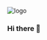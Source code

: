 ![logo](https://user-images.githubusercontent.com/84213165/131208794-0ed205e4-37ca-4aff-9236-5969b95b0eb7.png)
### Hi there 👋

<!--
**leodosol/leodosol** is a ✨ _special_ ✨ repository because its `README.md` (this file) appears on your GitHub profile.

Here are some ideas to get you started:

- 🔭 I’m currently working on ...
- 🌱 I’m currently learning ...
- 👯 I’m looking to collaborate on ...
- 🤔 I’m looking for help with ...
- 💬 Ask me about ...
- 📫 How to reach me: ...
- 😄 Pronouns: ...
- ⚡ Fun fact: ...
-->
